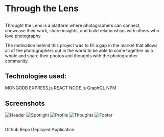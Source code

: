 # Through the Lens 

## 
Throught the Lens is a platform where photographers can connect, showcase their work, share insights, and build relationships with others who love photography.

The motivation behind this project was to fill a gap in the market that allows all of the photographers out in the world to be able to come together as a whole and share their photos and thoughts with the photographer community.

## Technologies used:

MONGODB
EXPRESS.js
REACT
NODE.js
GraphQL
NPM

## Screenshots
![Header](screenshots/Header.png)
![Spotlight](screenshots/Spotlight.png)
![Profile](screenshots/Profile.png)
![Thoughts](screenshots/Thoughts.png)
![Footer](screenshots/Footer.png)



## 
Github Repo 
Deployed Application 
